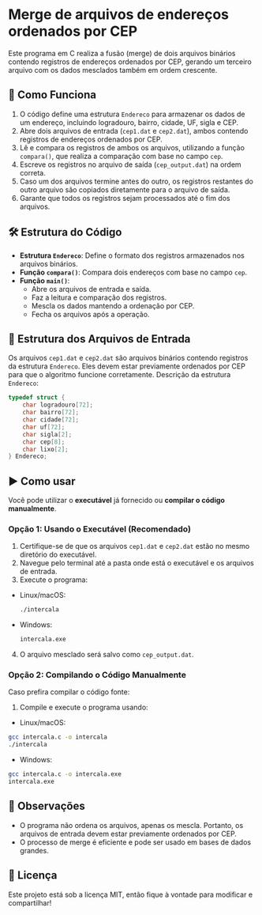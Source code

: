 # Merge de arquivos de endereços ordenados por CEP

Este programa em C realiza a fusão (merge) de dois arquivos binários contendo registros de endereços ordenados por CEP, gerando um terceiro arquivo com os dados mesclados também em ordem crescente.

## 📌 Como Funciona

1. O código define uma estrutura `Endereco` para armazenar os dados de um endereço, incluindo logradouro, bairro, cidade, UF, sigla e CEP.
2. Abre dois arquivos de entrada (`cep1.dat` e `cep2.dat`), ambos contendo registros de endereços ordenados por CEP.
3. Lê e compara os registros de ambos os arquivos, utilizando a função `compara()`, que realiza a comparação com base no campo `cep`.
4. Escreve os registros no arquivo de saída (`cep_output.dat`) na ordem correta.
5. Caso um dos arquivos termine antes do outro, os registros restantes do outro arquivo são copiados diretamente para o arquivo de saída.
6. Garante que todos os registros sejam processados até o fim dos arquivos.

## 🛠 Estrutura do Código

- **Estrutura `Endereco`**: Define o formato dos registros armazenados nos arquivos binários.
- **Função `compara()`**: Compara dois endereços com base no campo `cep`.
- **Função `main()`**:
  - Abre os arquivos de entrada e saída.
  - Faz a leitura e comparação dos registros.
  - Mescla os dados mantendo a ordenação por CEP.
  - Fecha os arquivos após a operação.

## 📂 Estrutura dos Arquivos de Entrada

Os arquivos `cep1.dat` e `cep2.dat` são arquivos binários contendo registros da estrutura `Endereco`. Eles devem estar previamente ordenados por CEP para que o algoritmo funcione corretamente.
Descrição da estrutura `Endereco`:
```c
typedef struct {
    char logradouro[72];
    char bairro[72];
    char cidade[72];
    char uf[72];
    char sigla[2];
    char cep[8];
    char lixo[2];
} Endereco;
```

## ▶️ Como usar
Você pode utilizar o **executável** já fornecido ou **compilar o código manualmente**.

### Opção 1: Usando o Executável (Recomendado)

1. Certifique-se de que os arquivos `cep1.dat` e `cep2.dat` estão no mesmo diretório do executável.
2. Navegue pelo terminal até a pasta onde está o executável e os arquivos de entrada.
3. Execute o programa:
- Linux/macOS:
  ```bash
  ./intercala
  ```
- Windows:
  ```bash
  intercala.exe
  ```
   
4. O arquivo mesclado será salvo como `cep_output.dat`.

### Opção 2: Compilando o Código Manualmente
Caso prefira compilar o código fonte:

1. Compile e execute o programa usando:
- Linux/macOS:
```bash
gcc intercala.c -o intercala
./intercala
```

- Windows:
```bash
gcc intercala.c -o intercala.exe
intercala.exe
```

## 📌 Observações
- O programa não ordena os arquivos, apenas os mescla. Portanto, os arquivos de entrada devem estar previamente ordenados por CEP.
- O processo de merge é eficiente e pode ser usado em bases de dados grandes.

## 📜 Licença
Este projeto está sob a licença MIT, então fique à vontade para modificar e compartilhar!
